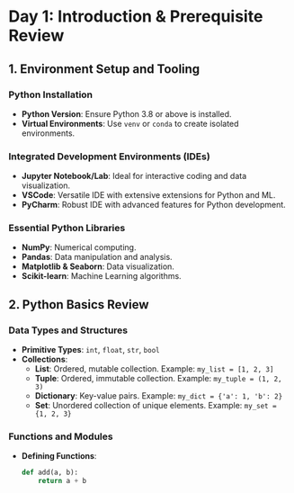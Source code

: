 # Day 1: Introduction & Prerequisite Review

## 1. Environment Setup and Tooling

### Python Installation
- **Python Version**: Ensure Python 3.8 or above is installed.
- **Virtual Environments**: Use `venv` or `conda` to create isolated environments.

### Integrated Development Environments (IDEs)
- **Jupyter Notebook/Lab**: Ideal for interactive coding and data visualization.
- **VSCode**: Versatile IDE with extensive extensions for Python and ML.
- **PyCharm**: Robust IDE with advanced features for Python development.

### Essential Python Libraries
- **NumPy**: Numerical computing.
- **Pandas**: Data manipulation and analysis.
- **Matplotlib & Seaborn**: Data visualization.
- **Scikit-learn**: Machine Learning algorithms.

## 2. Python Basics Review

### Data Types and Structures
- **Primitive Types**: `int`, `float`, `str`, `bool`
- **Collections**:
  - **List**: Ordered, mutable collection. Example: `my_list = [1, 2, 3]`
  - **Tuple**: Ordered, immutable collection. Example: `my_tuple = (1, 2, 3)`
  - **Dictionary**: Key-value pairs. Example: `my_dict = {'a': 1, 'b': 2}`
  - **Set**: Unordered collection of unique elements. Example: `my_set = {1, 2, 3}`

### Functions and Modules
- **Defining Functions**:
  ```python
  def add(a, b):
      return a + b
